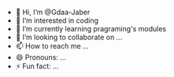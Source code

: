 - 👋 Hi, I’m @Gdaa-Jaber
- 👀 I’m interested in coding
- 🌱 I’m currently learning pragraming's modules
- 💞️ I’m looking to collaborate on ...
- 📫 How to reach me ...
- 😄 Pronouns: ...
- ⚡ Fun fact: ...

<!---
Gdaa-Jaber/Gdaa-Jaber is a ✨ special ✨ repository because its `README.md` (this file) appears on your GitHub profile.
You can click the Preview link to take a look at your changes.
--->
